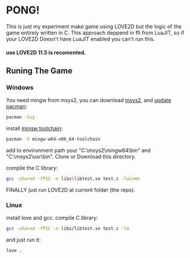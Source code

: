 # PONG!

This is just my experiment make game using LOVE2D but the logic of the game entirely written in C. This approach deppend in ffi from LuaJIT, so if your LOVE2D Doesn't have LuaJIT enabled you can't run this.

#### use LOVE2D 11.5 is recomented.

## Runing The Game

### Windows
You need mingw from msys2, you can download [msys2](https://www.msys2.org/), and [update pacman](https://www.msys2.org/docs/updating/):
```bash
pacman -Suy
```
install [mingw toolchain](https://packages.msys2.org/groups/mingw-w64-x86_64-toolchain):
```bash
pacman -S mingw-w64-x86_64-toolchain
```
add to environment path your "C:\msys2\mingw64\bin" and "C:\msys2\usr\bin".
Clone or Download this directory.

compile the C library:
```bash
gcc -shared -fPIC -o libs\libtest.so test.c -lwinmm
```
FINALLY just run LOVE2D at current folder (the repo).

### Linux

install love and gcc.
compile C library:
```bash
gcc -shared -fPIC -o libs/libtest.so test.c -lm
```

and just run it:
```bash
love .
```
